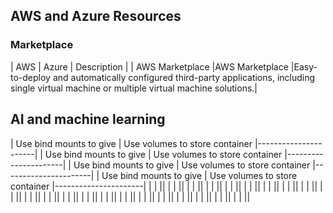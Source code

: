 ## AWS and Azure Resources
### Marketplace
| AWS                     | Azure                          | Description          |
| AWS Marketplace         |AWS Marketplace                 |Easy-to-deploy and automatically configured third-party applications, including single virtual machine or multiple virtual machine solutions.|
## AI and machine learning
| Use bind mounts to give | Use volumes to store container |----------------------|
| Use bind mounts to give | Use volumes to store container |----------------------|
| Use bind mounts to give | Use volumes to store container |----------------------|
| Use bind mounts to give | Use volumes to store container |----------------------|
|  |  ||
|  |  ||
|  |  ||
|  |  ||
|  |  ||
|  |  ||
|  |  ||
|  |  ||
|  |  ||
|  |  ||
|  |  ||
|  |  ||
|  |  ||
|  |  ||
|  |  ||
|  |  ||
|  |  ||
|  |  ||
|  |  ||
|  |  ||
|  |  ||
|  |  ||



